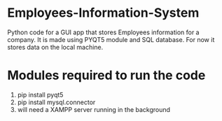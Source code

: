 # Employees-Information-System
Python code for a GUI app that stores Employees information for a company. It is made using PYQT5 module and SQL database. For now it stores data on the local machine.

# Modules required to run the code
1. pip install pyqt5
2. pip install mysql.connector
3. will need a XAMPP server running in the background

